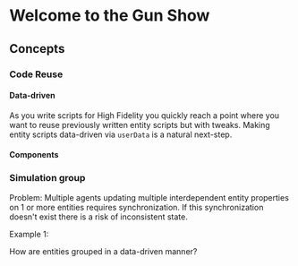 # Welcome to the Gun Show

## Concepts

### Code Reuse

#### Data-driven

As you write scripts for High Fidelity you quickly reach a point where you want to reuse previously written entity scripts but with tweaks. Making entity scripts data-driven via `userData` is a natural next-step.

#### Components

### Simulation group

Problem: Multiple agents updating multiple interdependent entity properties on 1 or more entities requires synchronization. If this synchronization doesn't exist there is a risk of inconsistent state.

Example 1:





How are entities grouped in a data-driven manner?

